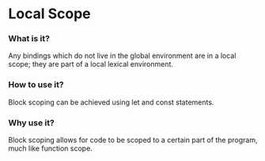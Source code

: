 # Local Scope

### What is it?
Any bindings which do not live in the global environment are in a local scope; they are part of a local lexical environment.

### How to use it?
Block scoping can be achieved using let and const statements.

### Why use it?
Block scoping allows for code to be scoped to a certain part of the program, much like function scope.